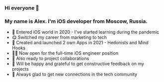 ### Hi everyone 👋
### My name is Alex. I'm iOS developer from Moscow, Russia.
- 🧐 Entered iOS world in 2020 - I've started learning during the pandemic
- 😋 Switched my career from marketing to tech
- 📲 Created and launched 2 own Apps in 2021 - Hedonists and Mind Hooks
- 🧑‍💻 Now open for the full-time iOS engineer position
- 🤝 Also ready to project collaborations
- 🙏 Will be happy and grateful to get constructive feedback on my projects
- 🎉 Always glad to get new connections in the tech community
